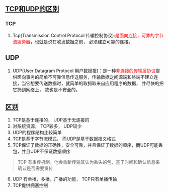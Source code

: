 ## [TCP和UDP的区别](https://baijiahao.baidu.com/s?id=1688558739963086232&wfr=spider&for=pc)
### TCP
1. Tcp(Transmission Control Protocol 传输控制协议):<font color=red>是面向连接，可靠的字节流服务器</font>，也就是说在收发数据之前， 必须建立可靠的连接。 
## UDP
1. UDP(User Datagram Protocol 用户数据报)：是一种<font color=red>非连接的传输层协议</font>提供面向事务的简单不可靠信息传送服务，传输数据之间源端和终端不建立连接，当它想要传送数据时，就简单的取抓取来自应用程序的数据， 并尽快的把它扔到网络上， 故也是不安全的。

## [区别](https://www.yuque.com/cuggz/interview/cdpgm0#a93a736d)
1. TCP是基于连接的， UDP基于无连接的
2. 对系统资源， TCP较多， UDP较少
3. UDP的程序结构比较简单
4. TCP是基于字节流模式， 而UDP是基于数据报文格式
5. TCP保证了数据的正确性，安全可靠，并且保证了数据的顺序，而UDP可能丢包，并且UDP不保证数据顺序
> TCP 有重传机制，他会重新传输其认为丢失的包，基于时间和确认信息来确认是否需要重传
6. UDP 有单播，多播，广播的功能， TCP只有单播传输
7. TCP提供拥塞控制
